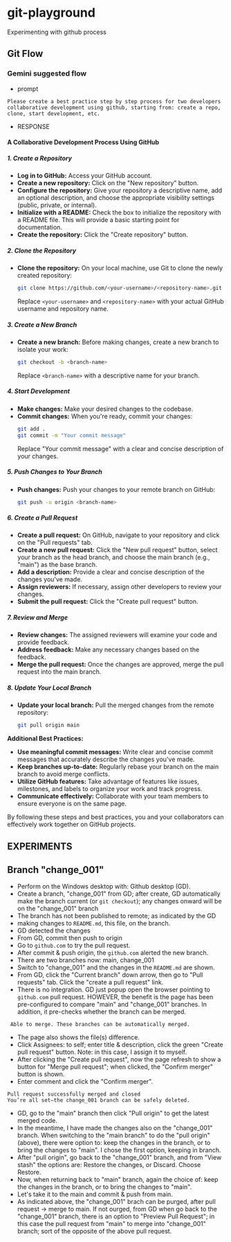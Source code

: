 # git-playground
Experimenting with github process

## Git Flow

### Gemini suggested flow

- prompt
```
Please create a best practice step by step process for two developers collaborative development using github, starting from: create a repo, clone, start development, etc.
```
- RESPONSE
#### A Collaborative Development Process Using GitHub

##### 1. **Create a Repository**
* **Log in to GitHub:** Access your GitHub account.
* **Create a new repository:** Click on the "New repository" button.
* **Configure the repository:** Give your repository a descriptive name, add an optional description, and choose the appropriate visibility settings (public, private, or internal).
* **Initialize with a README:** Check the box to initialize the repository with a README file. This will provide a basic starting point for documentation.
* **Create the repository:** Click the "Create repository" button.

##### 2. **Clone the Repository**
* **Clone the repository:** On your local machine, use Git to clone the newly created repository:
  ```bash
  git clone https://github.com/<your-username>/<repository-name>.git
  ```
  Replace `<your-username>` and `<repository-name>` with your actual GitHub username and repository name.

##### 3. **Create a New Branch**
* **Create a new branch:** Before making changes, create a new branch to isolate your work:
  ```bash
  git checkout -b <branch-name>
  ```
  Replace `<branch-name>` with a descriptive name for your branch.

##### 4. **Start Development**
* **Make changes:** Make your desired changes to the codebase.
* **Commit changes:** When you're ready, commit your changes:
  ```bash
  git add .
  git commit -m "Your commit message"
  ```
  Replace "Your commit message" with a clear and concise description of your changes.

##### 5. **Push Changes to Your Branch**
* **Push changes:** Push your changes to your remote branch on GitHub:
  ```bash
  git push -u origin <branch-name>
  ```

##### 6. **Create a Pull Request**
* **Create a pull request:** On GitHub, navigate to your repository and click on the "Pull requests" tab.
* **Create a new pull request:** Click the "New pull request" button, select your branch as the head branch, and choose the main branch (e.g., "main") as the base branch.
* **Add a description:** Provide a clear and concise description of the changes you've made.
* **Assign reviewers:** If necessary, assign other developers to review your changes.
* **Submit the pull request:** Click the "Create pull request" button.

##### 7. **Review and Merge**
* **Review changes:** The assigned reviewers will examine your code and provide feedback.
* **Address feedback:** Make any necessary changes based on the feedback.
* **Merge the pull request:** Once the changes are approved, merge the pull request into the main branch.

##### 8. **Update Your Local Branch**
* **Update your local branch:** Pull the merged changes from the remote repository:
  ```bash
  git pull origin main
  ```

**Additional Best Practices:**
* **Use meaningful commit messages:** Write clear and concise commit messages that accurately describe the changes you've made.
* **Keep branches up-to-date:** Regularly rebase your branch on the main branch to avoid merge conflicts.
* **Utilize GitHub features:** Take advantage of features like issues, milestones, and labels to organize your work and track progress.
* **Communicate effectively:** Collaborate with your team members to ensure everyone is on the same page.

By following these steps and best practices, you and your collaborators can effectively work together on GitHub projects.

## EXPERIMENTS

## Branch "change_001"

- Perform on the Windows desktop with: Github desktop (GD).
- Create a branch, "change_001" from GD; after create, GD automatically
  make the branch current (or `git checkout`); any changes onward will
  be on the "change_001" branch
- The branch has not been published to remote; as indicated by the 
  GD
- making changes to `README.md`, this file, on the branch.
- GD detected the changes
- From GD, commit then push to origin
- Go to `github.com` to try the pull request.
- After commit & push origin, the `github.com` alerted the new branch.
- There are two branches now: main, change_001
- Switch to "change_001" and the changes in the `README.md` are shown.
- From GD, click the "Current branch" down arrow, then go to "Pull requests" tab. Click the "create a pull request" link.
- There is no integration. GD just popup open the browser pointing to `github.com` pull request. HOWEVER, the benefit is the page has been pre-configured to compare "main" and "change_001" branches. In addition, it pre-checks whether the branch can be merged.
```
 Able to merge. These branches can be automatically merged.
``` 
- The page also shows the file(s) difference.
- Click Assignees: to self; enter title & description, click the green "Create pull request" button. Note: in this case, I assign it to myself.
- After clicking the "Create pull request", now the page refresh to show a button for "Merge pull request"; when clicked, the "Confirm merger" button is shown.
- Enter comment and click the "Confirm merger".
```
Pull request successfully merged and closed
You’re all set—the change_001 branch can be safely deleted.
```
- GD, go to the "main" branch then click "Pull origin" to get the latest merged code. 
- In the meantime, I have made the changes also on the "change_001" branch. When switching to the "main branch" to do the "pull origin" (above), there were option to: keep the changes in the branch, or to bring the changes to "main". I chose the first option, keeping in branch.
- After "pull origin", go back to the "change_001" branch, and from "View stash"
the options are: Restore the changes, or Discard. Choose Restore.
- Now, when returning back to "main" branch, again the choice of: 
keep the changes in the branch, or to bring the changes to "main".
- Let's take it to the main and commit & push from main.
- As indicated above, the "change_001" brach can be purged, after pull request -> merge to main.
  If not ourged, from GD when go back to the "change_001" branch, there is an option
  to "Preview Pull Request"; in this case the pull request from "main" to merge into "change_001" branch; sort of the opposite of the above pull request. 